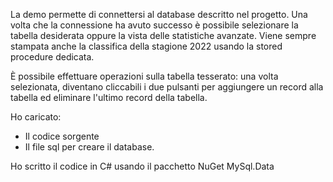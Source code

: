 La demo permette di connettersi al database descritto nel progetto.
Una volta che la connessione ha avuto successo è possibile selezionare la tabella desiderata oppure la vista delle statistiche avanzate.
Viene sempre stampata anche la classifica della stagione 2022 usando la stored procedure dedicata.

È possibile effettuare operazioni sulla tabella tesserato: una volta selezionata, diventano cliccabili i due pulsanti per aggiungere un record alla tabella ed eliminare l'ultimo record della tabella.

Ho caricato:
- Il codice sorgente
- Il file sql per creare il database.

Ho scritto il codice in C# usando il pacchetto NuGet MySql.Data

